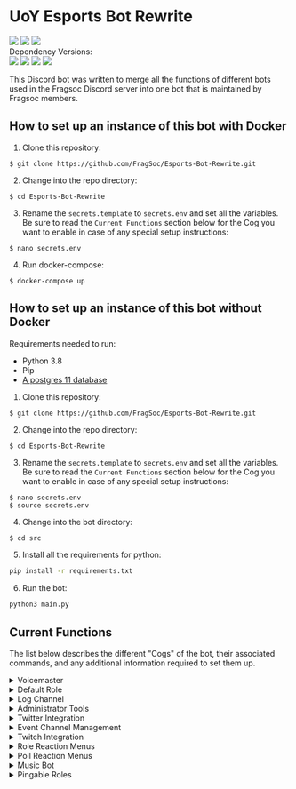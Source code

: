 
# UoY Esports Bot Rewrite
<div align=left>
    <a href="https://travis-ci.com/FragSoc/esports-bot"><img src="https://img.shields.io/travis/com/fragsoc/esports-bot?style=flat-square" /></a>
    <a href="https://hub.docker.com/r/fragsoc/esports-bot"><img src="https://img.shields.io/docker/pulls/fragsoc/esports-bot?style=flat-square" /></a>
    <a href="https://github.com/FragSoc/esports-bot"><img src="https://img.shields.io/github/license/fragsoc/esports-bot?style=flat-square" /></a>
</div>
Dependency Versions:
<div align=left>
    <img src="https://img.shields.io/badge/min%20python%20version-3.8.0-green?style=flat-square" />
    <img src="https://img.shields.io/badge/min%20postgres%20version-11-lightgrey?style=flat-square" />
    <img src="https://img.shields.io/badge/min%20docker%20version-20.0.0-blue?style=flat-square" />
    <img src="https://img.shields.io/badge/min%20docker--compose%20version-1.25.0-blue?style=flat-square" />
</div>

This Discord bot was written to merge all the functions of different bots used in the Fragsoc Discord server into one bot that is maintained by Fragsoc members.

## How to set up an instance of this bot with Docker

1. Clone this repository:
```console
$ git clone https://github.com/FragSoc/Esports-Bot-Rewrite.git
```
2. Change into the repo directory:
```console
$ cd Esports-Bot-Rewrite
```
3. Rename the `secrets.template` to `secrets.env` and set all the variables. Be sure to read the `Current Functions` section below for the Cog you want to enable in case of any special setup instructions:
```console
$ nano secrets.env
```
4. Run docker-compose:
```console
$ docker-compose up
```
## How to set up an instance of this bot without Docker
Requirements needed to run:
- Python 3.8
- Pip
- [A postgres 11 database](https://www.postgresql.org/docs/current/admin.html)
1. Clone this repository:
```console
$ git clone https://github.com/FragSoc/Esports-Bot-Rewrite.git
```
2. Change into the repo directory:
```console
$ cd Esports-Bot-Rewrite
```
3. Rename the `secrets.template` to `secrets.env` and set all the variables. Be sure to read the `Current Functions` section below for the Cog you want to enable in case of any special setup instructions:
```console
$ nano secrets.env
$ source secrets.env
```
4. Change into the bot directory:
```bash
$ cd src
```
5. Install all the requirements for python:
```bash
pip install -r requirements.txt
```
6. Run the bot:
```bash
python3 main.py
```

## Current Functions
The list below describes the different "Cogs" of the bot, their associated commands, and any additional information required to set them up.

<details>
<summary>Voicemaster</summary>

### Voicemaster
 #### !setvmmaster <channel_id>
* Make the given ID a Voicemaster master.

#### !getvmmasters * Get all the Voicemaster masters in the server.

#### !removevmmaster <channel_id>
* Remove the given ID as a Voicemaster master.

#### !removeallmasters * Remove all Voicemaster masters from the server.

#### !killallslaves * Kill all the Voicemaster slave channels in the server.

#### !lockvm * Locks the Voicemaster slave you're currently in to the number of current members.

#### !unlockvm * Unlocks the Voicemaster slave you're currently in.
</details>

<details>
<summary>Default Role</summary>

### Default role
 #### !setdefaultrole <role_mention | role_id> * Set the default role to the @'ed role or given role ID.

#### !getdefaultrole * Gets the current default role value.

#### !removedefaultrole * Removes the current default role.
</details>

<details>
<summary>Log Channel</summary>

### Log Channel
 #### !setlogchannel <channel_mention | channel_id> * Set the log channel to the #'ed channel or given role ID.

#### !getlogchannel * Gets the current log channel value.

#### !removelogchannel * Removes the current log channel value.
</details>

<details>
<summary>Administrator Tools</summary>

### Administrator Tools
 Adds a few commands useful for admin operations.
#### !clear_message * Aliases: `cls, purge, delete`
* Clear the specified number of messages from the current text channel.

#### !members
* List the current number of members in the server.

#### !remove-cog \<cog name>
* Unloads the given cog.
* *This command requires your user ID to be defined in the env file under `DEV_IDS`*

#### !add-cog \<cog name>
* Loads the given cog.
* *This command requires your user ID to be defined in the env file under `DEV_IDS`*

#### !reload-cog \<cog name>
* Reloads the given cog.
* *This command requires your user ID to be defined in the env file under `DEV_IDS`*
</details>

<details>
<summary>Twitter Integration</summary>

### Twitter Integration
Enables forwarding tweets when they are tweeted to a discord channel for specific Twitter accounts.

Requires the `ENABLE_TWITTER` variable to be set to `TRUE` in order to function.
#### !twitter add \<twitter handle>
* Add a Twitter handle to notify when they tweet or quote retweet.

#### !twitter remove \<twitter handle>
* Remove the given Twitter handle from notifications.

#### !twitter hook [optional: channel mention] [optional: hook name]
* Aliases:  `addtwitterhook, create-hook`
* Creates a Discord Webhook bound to the channel the command was executed in, unless a channel is given, and with a default name unless a name is given.

#### !twitter remove-hook \<hook name>
* Aliases: `deltwitterhook, delete-hook`
* Deletes the Discord Webhook so that updates are no longer sent to that channel

#### !twitter list
* Aliases: `accounts, get-all`.
* Returns a list of the currently tracked Twitter accounts for the server.
</details>

<details>
<summary>Event Channel Management</summary>

### Event Category Management
Each server can have any number of named event categories, where each category creates a sign-in channel, a general chat, a voice chat and a role for the event. All commands in this cog required the `administrator` permission in Discord.

#### !events create-event \<event name> \<role mention | role ID>
* Creates the text channels, and voice channel for the event. The role given is used to later expose the sign-in channel to members. Upon creation the event is set to `closed`.
* See the `open-event` and `close-event` for more information regarding which members can see which channels.
* The role created for this event will have the same as the event name, it is not the role given in the command.

#### !events open-event \<event name>
* Allows the role given in the `create-event` command to see the sign-in channel, and add reactions to the sign-in message.
* The sign-in message grants the role created by the bot for the event.

#### !events close-event \<event name>
* Stops any member who is not an administrator from being able to see any of the event channels.

#### !events delete-event \<event name>
* Deletes all the channels in the category for the event and deletes the role created by the bot for the event.
</details>

<details>
<summary>Twitch Integration</summary>

### Twitch Integration
Enables sending notifications to a Discord channel whenever a tracked channel goes live.

Requires the  `ENABLE_TWITCH` variable to be set to  `TRUE` in order to function.

### Creating your self-signed SSL keys:
1. Create the Certificate Authority (CA) private key:
```console
$ openssl genrsa -des3 -out servercakey.pem
```
2. Create the CA public certificate:
```console
$ openssl req -new -x509 -key servercakey.pem -out root.crt
```
3. Create the server's private key file:
```console
$ openssl genrsa -out server.key
```
4. Create the server's certificate request:
```console
$ openssl req -new -out reqout.txt -key server.key
```
5. Use the CA private key file to sign the server's certificate:
```
$ openssl x509 -req -in reqout.txt -days 3650 -sha1 -CAcreateserial -CA root.crt -CAkey servercakey.pem -out server.crt
```
6. Move the `server.crt` file and `server.key` to the root file directory of the bot (i.e., the same directory as your `.env` etc.)

### Getting your Twitch Credentials:
1. Go to the [Twitch Developers](https://dev.twitch.tv/) site.
2. Once logged in, in the top left, go to `Your Console` or [this](https://dev.twitch.tv/console) site.
3. Register a new application using any name and the OAuth Redirect URL of `http://localhost`.
4. Once created, click `manage`. Copy the string that is in `Client ID` and then click the `New Secret` button to generate a new `Client Secret` and then copy the string it generates.

In your `.env` file the `TWITCH_SUB_SECRET` should be a string that is 10-100 characters long and should not be shared anywhere. This is used to authenticate if a message has come from Twitch or if it has been altered along the way.

The `TWITCH_CALLBACK` is the URL to your HTTPS server. For testing you can use `ngrok`:
- Run `ngrok http 443` and copy the `https` URL **not** the `htttp` URL and use that as your `TWITCH_CALLBACK` variable.

#### !twitch createhook [optional: channel_mention] [optional: hook name]
* Creates a Discord Webhook bound to the channel the command was executed in, unless a channel is given, and with a default name unless a name is given.

#### !twitch deletehook \<hook name>
* Deletes the given Discord Webhook.

#### !twitch add \<twitch handle | twitch url> [optional: custom message]
* Adds a Twitch channel to be tracked in the current Discord server.
* *__If a custom message is given, it must be surrounded by double quotes__*: `!twitch add <twitch_handle> "custom_message"`

#### !twitch remove \<twitch handle>
* Removes a Twitch channel from being tracked in the current Discord server.

#### !twitch list
* Shows a list of all the currently tracked Twitch accounts and their custom messages.

#### !twitch setmessage \<twitch handle> [optional: custom message]
* Sets the custom message of a Twitch channel. Can be left empty if the custom message is to be removed.
* *__If a custom message is given, it must be surrounded by double quotes__*: `!twitch setmessage <twitch_handle> "custom_message"`

#### !twitch getmessage \<twitch handle>
* Gets the currently set custom message for a Twitch channel.

</details>

<details>
<summary>Role Reaction Menus</summary>

### Role Reaction Menus.

Role reaction menus allow admins to create reactable menus that when reacted to grant defined roles to the user.

For devs:
* To enable this function in the bot use the `ENABLE_ROLEREACTIONS` env var and set it to `TRUE`.
* Making new types of reaction menus is easy - simply extend `DiscordReactableMenus.ReactableMenu` or one of the example menus in `DiscordReactableMenus.ExampleMenus`.

#### !roles make-menu \<title> \<description> [\<mentioned role> \<emoji>]
* Creates a new role reaction menu with the given roles and their emojis.
* Each option must be a mentioned role followed by the emoji to use as its reaction. There can be up to 25 roles in a single reaction menu.
* The `title` is displayed at the top of the menu, and the `description` just below. To have either blank leave the quotes empty.
* If the `DELETE_ROLE_CREATION` env var is set to `TRUE` the command message will be deleted.
* *Requires `administrator` permission in Discord*
* An example usage of this command is as such: `!roles make-menu "{title}" "{description}" {@option1 role} {option1 emoji} ... ...`

#### !roles add-option [optional: menu id] [\<mentioned role> \<emoji>]
* Adds more role reaction options to the given menu. If there is no menu id given, the latest role reaction menu will be used.
* There can be one or many options added at the same time with this command.
* Each option must be a mentioned role followed by the emoji to use as its reaction. There can be up to 25 roles in a single reaction menu.
* *Requires `administrator` permission in Discord*
* An example usage of this command is as such: `!roles add-option {menu id} {@option role} {option emoji} ... ...`

#### !roles remove-option \<emoji> [optional: menu id]
* Removes the role associated with the emoji from the given menu. If there is no menu id given, the latest role reaction menu will be used.
* *Requires `administrator` permission in Discord*

#### !roles disable-menu [optional: menu id]
* Disables a reaction menu. This means that roles will not be given to users when they react to the message. If there is no menu id given, the latest role reaction menu will be used.
* *Requires `administrator` permission in Discord*

#### !roles enable-menu [optional: menu id]
* Enables a reaction menu. This means that users will be able to receive roles from the reaction menu when they react. If there is no menu id given, the latest role reaction menu will be used.
* *Requires `administrator` permission in Discord*

#### !roles delete-menu \<menu id>
* Deletes the given role reaction menu. __Does not__ delete any of the roles in the menu, just the message.
* *Requires `administrator` permission in Discord*

#### !roles toggle-ids
* Shows or Hides all role reaction menu footers, which contain the ID of the role reaction menu for ease of identification.
* *Requires `administrator` permission in Discord*

</details>

<details>
<summary>Poll Reaction Menus</summary>

### Poll Reaction menus.

Poll reaction menus allow users to create polls with up to 25 different options for other users, and themselves, to vote on.

The poll start and end is not time based, but instead controlled by the user that created the poll or administrators.

For devs:
* To enable this function in the bot use the `ENABLE_VOTINGMENUS` env var and set it to `TRUE`.
* Making new types of reaction menus is easy - simply extend `DiscordReactableMenus.ReactableMenu` or one of the example menus in `DiscordReactableMenus.ExampleMenus`.

#### !votes make-poll \<title> [\<emoji> \<description>]
* Creates a new poll with each emoji having a description.
* Each option must be an emoji and a description, with each one on a new line. There can be up to 25 roles in a single reaction menu.
* If the `DELETE_VOTING_CREATION` env var is set to `TRUE` the command message will be deleted.
* An example usage of this command is as such:
  ```
  !votes make-poll {title}
  {option1 emoji} {option1 description}
  {option2 emoji} {option2 description}
  ... ...
  [up to option 25]
  ```

#### !votes add-option \<menu id> \<emoji> \<description>
* Aliases: `add, aoption`
* Adds another option to the poll with the menu id given.
* Only one option can be added at a time with this command.
* Each option must be an emoji and a description, with each one on a new line. There can be up to 25 roles in a single reaction menu.
* *You must be the owner of the poll or be an administrator*
* An example usage of this command is as such: `!votes add-option {menu id} {option emoji} {option description}`

#### !votes remove-option \<menu id> \<emoji>
* Aliases: `remove, roption`
* Removes the option from the poll with the menu id given.
* *You must be the owner of the poll or be an administrator*

#### !votes delete-poll \<menu id>
* Aliases: `delete, del`
* Deletes the poll with the menu id given.
* *You must be the owner of the poll or be an administrator*

#### !votes end-poll \<menu id>
* Aliases: `finish, complete, end`
* Deletes the actual poll message and sends a new message with the results of the poll.
* *You must be the owner of the poll or be an administrator*

#### !votes reset-poll \<menu id>
* Aliases: `reset, clear, restart`
* Removes all the current user-added reactions from the poll with the menu id given.
* *You must be the owner of the poll or be an administrator*

</details>

<details>
<summary>Music Bot</summary>

### Music Bot

A basic music bot that functions similarly to the popular 'Hydra Bot'.

Commands that use the prefix of `!music` are commands that must be sent in the defined music channel for the server.
The rest of the commands in this cog can be sent anywhere.
Most `!music` commands require you to be in the same voice channel as the bot, or if it is not in a channel, for you to be in a voice channel.
Some `!music` commands can have this requirement ignored if the user performing the command is an administrator and uses the `force` or `-f` flag in the command.

To add new songs to the queue, just put the name, YouTube link, or a YouTube playlist into the music channel once set.
Also requires you to be in the voice channel with the bot, or if the bot is inactive, in any voice channel.

To enable this cog, use the `ENABLE_MUSIC` env var in your `secrets.env` file, and set it to `TRUE`.
For this cog to work, the `GOOGLE_API` env var must also be set, and instructions on how to get an API credential is below:

### To create your Google API credentials:
1. Go to the [Google Cloud API]("https://console.cloud.google.com/apis/") site.
2. Create a new project and name it whatever you want.
3. In the [dashboard](https://console.cloud.google.com/apis/dashboard), click the `Enable APIs and Services` and search for `YouTube Data API v3`.
4. Click `Enable` to enable the use of the YouTube API.
5. Keep going back until at your [dashboard](https://console.cloud.google.com/apis/dashboard), and go to the [credentials](https://console.cloud.google.com/apis/credentials) section on the left.
6. Click on `Create Credentials` and then `API key`.
7. Copy the key given. For security, it is recommended that you "restrict key" and only enable `YouTube Data API v3`.

#### !setmusicchannel \<channel mention> [optional: [args]]
* This sets the channel mentioned to be used as the music channel. All messages into this channel will be considered music requests, and any music commands must be sent in this channel.
* Optional args:
  * Using `-c` will clear the entire channel before setting it up as the music channel.
* *Requires `administrator` permission in Discord*

#### !getmusicchannel
* Sends the currently set music channel for the server.
* *Requires `administrator` permission in Discord*

#### !resetmusicchannel
* This clears the current music channel and resets the preview and queue messages.
* *Requires `administrator` permission in Discord*

#### !removemusicchannel
* Unlinks the currently linked music channel from being the music channel. This will not delete the channel or its contents.
* *Requires `administrator` permission in Discord*

#### !fixmusic
* If the bot has broken and thinks it is still in a Voice Channel, use this command to force it to reset.
* *Requires `administrator` permission in Discord*

#### !musicqueue
* Aliases: `songqueue, songs, songlist, songslist`
* Gets the current list of songs in the queue.

#### !music join [optional: -f | force]
* Aliases: `connect`
* Make the bot join the channel.
* If you are an admin you can force it join your voice channel using the `-f` or `force` option.

#### !music kick [optional: -f | force]
* Aliases: `leave`
* Kicks the bot from the channel.
* If you are an admin you can force it to leave a voice channel with the `-f` or `force` option.

#### !music play [optional: song request]
* Aliases: `resume`
* Resumes playback of the current song.
* If a song is requested and there is no current song, it is played, otherwise it is added to the queue.

#### !music pause
* Pauses the current song.

#### !music shuffle
* Shuffles the current queue of songs.

#### !music volume \<volume level>
* Sets the volume of the bot for everyone to the level given.

#### !music clear
* Clears the queue entirely, does not stop the current song from playing.

#### !music skip [optional: skip to position]
* Skips the current song.
* If a number is given it will also skip to the song at the position given.
* For example, if 'songs to skip' is 4, the next song to play would be song 4 in the queue.

#### !music remove \<song position>
* Removes the song at the given position from the queue.

#### !music move \<from position> \<to position>
* Moves the song at position `from position` to position `to position` in the queue.

</details>

<details>
<summary>Pingable Roles</summary>

### Pingable Roles

Pingable roles are roles that can be voted in to be created by any user, and that once created have a cooldown tied to how often that role can be pinged.

A user can create a poll where if there are enough votes by the time the poll ends, a role will be created. The length of the poll and the number of votes required are customisable by server admins.

After the poll finishes, a reaction menu gets created, allowing *any* user to react and receive the role. Initially the role will have the default cooldown of the server, but can be overridden.

#### !pingme settings get-settings
* Returns an embed of the current default settings for the server.
* *Requires `administrator` permission in Discord*

#### !pingme settings default-settings
* Resets all settings for this guild to the bot-defined defaults defined in the `.env` file.
* *Requires `administrator` permission in Discord*

#### !pingme settings poll-length \<poll length in seconds>
* Sets the default poll length to the given time in seconds.
* Polls can have a custom length by specifying it when using the [`!pingme create-role`](#pingme-create-role-role-name-optional-poll-length-in-seconds) command.
* *Requires `administrator` permission in Discord*

#### !pingme settings poll-threshold \<number of votes threshold>
* Sets the number of votes required in a poll for the role to be created.
* *Requires `administrator` permission in Discord*

#### !pingme settings ping-cooldown \<cooldown in seconds>
* Sets the default ping cooldown for any pingable role created with this cog.
* Roles can have their cooldown altered individually with the [`!pingme role-cooldown`](#pingme-role-cooldown-role-mention--role-id-cooldown-in-seconds) command.
* *Requires `administrator` permission in Discord*

#### !pingme settings poll-emoji \<emoji>
* Sets the emoji to be used when creating a poll to vote in.
* *Requires `administrator` permission in Discord*

#### !pingme settings role-emoji \<emoji>
* Sets the default emoji to be used in the role reaction menu for the pingable role once it has been created.
* Roles can have their reactable emoji altered individually with the [`!pingme role-emoji`](#pingme-role-emoji-role-mention--role-id-emoji) command.
* *Requires `administrator` permission in Discord*

#### !pingme disable-role \<one or many role mentions>
* Disables the roles mentioned from being mentioned by non-administrators and disables their reaction menus.
* The roles provided __must__ be pingable roles created with this cog.
* *Requires `administrator` permission in Discord*

#### !pingme enable-role \<one or many role mentions>
* Enabled the roles mentioned to be mentioned by non-administrators and allows their reaction menus to be reacted to.
* The roles provided __must__ be pingable roles created with this cog.
* *Requires `administrator` permission in Discord*

#### !pingme create-role \<role name> [optional: poll length in seconds]
* Creates a new poll to create a role if the number of votes has surpassed the server's threshold after the poll length has passed.

#### !pingme delete-role \<one or many role mentions>
* Deletes the mentioned roles from the server.
* The roles provided __must__ be pingable roles created with this cog.
* *Requires `administrator` permission in Discord*

#### !pingme convert-role \<one or many role mentions>
* Converts the mentioned roles into pingable roles and creates their reaction menus.
* The roles provided __cannot__ be roles that are already pingable roles.
* *Requires `administrator` permission in Discord*

#### !pingme convert-pingable \<one or many role mentions>
* Converts the mentioned roles from pingable roles into normal roles and deletes their reaction menus.
* The roles provided __must__ be pingable roles created with this cog.
* *Requires `administrator` permission in Discord*

#### !pingme role-cooldown \<role mention | role ID> <cooldown in seconds>
* Sets the ping cooldown for a specific role which overrides the server default for that role.
* The role provided __must__ be a pingable role created with this cog.
* *Requires `administrator` permission in Discord*

#### !pingme role-emoji \<role mention | role ID> <emoji>
* Sets the emoji to use in the reaction menu for the given role.
* The role provided __must__ be a pingable role created with this cog.
* *Requires `administrator` permission in Discord*

</details>
